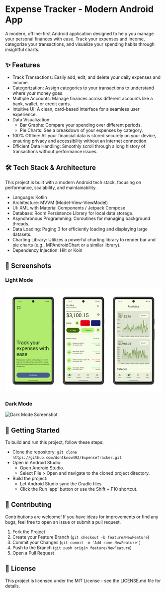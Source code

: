 # Expense Tracker - Modern Android App

A modern, offline-first Android application designed to help you manage your personal finances with ease. Track your expenses and income, categorize your transactions, and visualize your spending habits through insightful charts.

## ✨ Features

* Track Transactions: Easily add, edit, and delete your daily expenses and income.
* Categorization: Assign categories to your transactions to understand where your money goes.
* Multiple Accounts: Manage finances across different accounts like a bank, wallet, or credit cards.
* Intuitive UI: A clean, card-based interface for a seamless user experience.
* Data Visualization:
    * Bar Graphs: Compare your spending over different periods.
    * Pie Charts: See a breakdown of your expenses by category.
* 100% Offline: All your financial data is stored securely on your device, ensuring privacy and accessibility without an internet connection.
* Efficient Data Handling: Smoothly scroll through a long history of transactions without performance issues.

## 🛠️ Tech Stack & Architecture

This project is built with a modern Android tech stack, focusing on performance, scalability, and maintainability.

* Language: Kotlin
* Architecture: MVVM (Model-View-ViewModel)
* UI: XML with Material Components / Jetpack Compose
* Database: Room Persistence Library for local data storage.
* Asynchronous Programming: Coroutines for managing background threads.
* Data Loading: Paging 3 for efficiently loading and displaying large datasets.
* Charting Library: Utilizes a powerful charting library to render bar and pie charts (e.g., MPAndroidChart or a similar library).
* Dependency Injection: Hilt or Koin

## 📸 Screenshots

### Light Mode
![Light Mode Screenshot](preview/ui.webp)

### Dark Mode
![Dark Mode Screenshot](dark_mode_screenshot.png)

## 🚀 Getting Started

To build and run this project, follow these steps:

* Clone the repository: `git clone https://github.com/dontknow492/ExpenseTracker.git`
* Open in Android Studio:
    * Open Android Studio.
    * Select File > Open and navigate to the cloned project directory.
* Build the project:
    * Let Android Studio sync the Gradle files.
    * Click the Run 'app' button or use the Shift + F10 shortcut.

## 🤝 Contributing

Contributions are welcome! If you have ideas for improvements or find any bugs, feel free to open an issue or submit a pull request.

1. Fork the Project
2. Create your Feature Branch (`git checkout -b feature/NewFeature`)
3. Commit your Changes (`git commit -m 'Add some NewFeature'`)
4. Push to the Branch (`git push origin feature/NewFeature`)
5. Open a Pull Request

## 📄 License

This project is licensed under the MIT License - see the LICENSE.md file for details.
